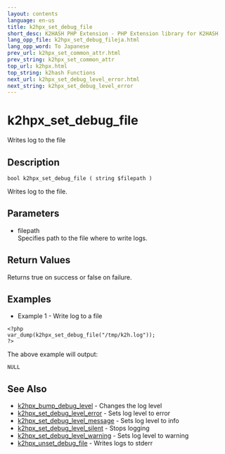 ```yaml
---
layout: contents
language: en-us
title: k2hpx_set_debug_file
short_desc: K2HASH PHP Extension - PHP Extension library for K2HASH
lang_opp_file: k2hpx_set_debug_fileja.html
lang_opp_word: To Japanese
prev_url: k2hpx_set_common_attr.html
prev_string: k2hpx_set_common_attr
top_url: k2hpx.html
top_string: k2hash Functions
next_url: k2hpx_set_debug_level_error.html
next_string: k2hpx_set_debug_level_error
---
```


# k2hpx_set_debug_file
Writes log to the file

## Description

```
bool k2hpx_set_debug_file ( string $filepath )
```

Writes log to the file. 

## Parameters
- filepath  
Specifies path to the file where to write logs.

## Return Values
Returns true on success or false on failure. 

## Examples
- Example 1 - Write log to a file

```
<?php
var_dump(k2hpx_set_debug_file("/tmp/k2h.log"));
?>
```

The above example will output:

```
NULL
```


## See Also
- [k2hpx_bump_debug_level](k2hpx_bump_debug_level.html) - Changes the log level
- [k2hpx_set_debug_level_error](k2hpx_set_debug_level_error.html) - Sets log level to error
- [k2hpx_set_debug_level_message](k2hpx_set_debug_level_message.html) - Sets log level to info
- [k2hpx_set_debug_level_silent](k2hpx_set_debug_level_silent.html) - Stops logging
- [k2hpx_set_debug_level_warning](k2hpx_set_debug_level_warning.html) - Sets log level to warning
- [k2hpx_unset_debug_file](k2hpx_unset_debug_file.html) - Writes logs to stderr
